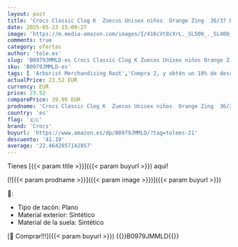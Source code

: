 ```yaml
---
layout: post
title: 'Crocs Classic Clog K  Zuecos Unisex niños  Orange Zing  36/37 EU'
date: 2025-05-23 15:09:27
image: 'https://m.media-amazon.com/images/I/416cVt8cXrL._SL500_._SL400_.jpg'
comments: true
category: ofertas
author: 'tole.es'
slug: 'B0979JMMLD-es Crocs Classic Clog K Zuecos Unisex niños Orange Zing 36/37 EU'
sku: 'B0979JMMLD-es'
tags: [ 'Arborist Merchandising Root','Compra 2, y obtén un 10% de descuento','Compra 2, y obtén un 10% de descuento_Shoes1','Crocs Shoes','Cupones','Moda','Moda Niño','Niños y Niñas','Self Service','Special Features Stores','Zapatos de niño','Zuecos y mules para niño','c8538d25-3af9-48d3-aeff-5f3ce5572a36_0','c8538d25-3af9-48d3-aeff-5f3ce5572a36_2601','c8538d25-3af9-48d3-aeff-5f3ce5572a36_32602','c8538d25-3af9-48d3-aeff-5f3ce5572a36_6301','c8538d25-3af9-48d3-aeff-5f3ce5572a36_6501','c8538d25-3af9-48d3-aeff-5f3ce5572a36_7901','crocs','zuecos','🇪🇸', ]
actualPrice: 23.52 EUR
currency: EUR
price: 23.52
comparePrice: 39.99 EUR
prodname: 'Crocs Classic Clog K  Zuecos Unisex niños  Orange Zing  36/37 EU'
country: 'es'
flag: '🇪🇸'
brand: 'Crocs'
buyurl: 'https://www.amazon.es/dp/B0979JMMLD/?tag=tolees-21'
descuento: '41.19'
average: '22.4642857142857'
---
```


Tienes [{{< param title >}}]({{< param buyurl >}}) aqui!

[![{{< param prodname >}}]({{< param image >}})]({{< param buyurl >}})

🔎:

- Tipo de tacón: Plano
- Material exterior: Sintético
- Material de la suela: Sintético

[🛒 Comprar!!!]({{< param buyurl >}})
{{<world>}}B0979JMMLD{{</world>}}
